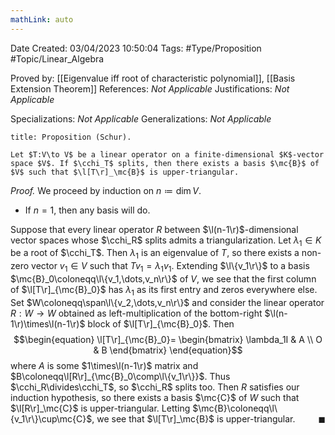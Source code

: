 ```yaml
---
mathLink: auto
---
```


<div class="topSpace"></div>

Date Created: 03/04/2023 10:50:04
Tags: #Type/Proposition #Topic/Linear_Algebra

Proved by: [[Eigenvalue iff root of characteristic polynomial]], [[Basis Extension Theorem]]
References: _Not Applicable_
Justifications: _Not Applicable_

Specializations: _Not Applicable_
Generalizations: _Not Applicable_

``` ad-Proposition
title: Proposition (Schur).

Let $T:V\to V$ be a linear operator on a finite-dimensional $K$-vector space $V$. If $\cchi_T$ splits, then there exists a basis $\mc{B}$ of $V$ such that $\l[T\r]_\mc{B}$ is upper-triangular.

```

<i>Proof.</i> We proceed by induction on $n\coloneqq\dim V$.
* If $n=1$, then any basis will do.

Suppose that every linear operator $R$ between $\l(n-1\r)$-dimensional vector spaces whose $\cchi_R$ splits admits a triangularization. Let $\lambda_1\in K$ be a root of $\cchi_T$. Then $\lambda_1$ is an eigenvalue of $T$, so there exists a non-zero vector $v_1\in V$ such that $Tv_1=\lambda_1v_1$. Extending $\l\{v_1\r\}$ to a basis $\mc{B}_0\coloneqq\l\{v_1,\dots,v_n\r\}$ of $V$, we see that the first column of $\l[T\r]_{\mc{B}_0}$ has $\lambda_1$ as its first entry and zeros everywhere else. Set $W\coloneqq\span\l\{v_2,\dots,v_n\r\}$ and consider the linear operator $R:W\to W$ obtained as left-multiplication of the bottom-right $\l(n-1\r)\times\l(n-1\r)$ block of $\l[T\r]_{\mc{B}_0}$. Then
$$\begin{equation}
    \l[T\r]_{\mc{B}_0}=
    \begin{bmatrix}
        \lambda_1I & A \\
        O & B
    \end{bmatrix}
\end{equation}$$
where $A$ is some $1\times\l(n-1\r)$ matrix and $B\coloneqq\l[R\r]_{\mc{B}_0\comp\l\{v_1\r\}}$. Thus $\cchi_R\divides\cchi_T$, so $\cchi_R$ splits too. Then $R$ satisfies our induction hypothesis, so there exists a basis $\mc{C}$ of $W$ such that $\l[R\r]_\mc{C}$ is upper-triangular. Letting $\mc{B}\coloneqq\l\{v_1\r\}\cup\mc{C}$, we see that $\l[T\r]_\mc{B}$ is upper-triangular.<span style="float:right;">$\blacksquare$</span>
